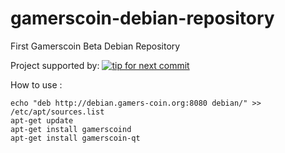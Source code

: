 gamerscoin-debian-repository
============================

First Gamerscoin Beta Debian Repository

Project supported by:
[![tip for next commit](http://game4commit.gamers-coin.org/projects/19.svg)](http://game4commit.gamers-coin.org/projects/19)

How to use :
```
echo "deb http://debian.gamers-coin.org:8080 debian/" >> /etc/apt/sources.list
apt-get update
apt-get install gamerscoind
apt-get install gamerscoin-qt
```
